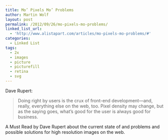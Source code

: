 ```yaml
---
title: Mo’ Pixels Mo’ Problems
author: Martin Wolf
layout: post
permalink: /2012/09/26/mo-pixels-mo-problems/
linked_list_url:
  - 'http://www.alistapart.com/articles/mo-pixels-mo-problems/#'
categories:
  - Linked List
tags:
  - 2x
  - images
  - picture
  - picturefill
  - retina
  - svg
---
```

<p class="linked-list-quote-author">
  Dave Rupert:
</p>

> Doing right by users is the crux of front-end development—and, really, everything else on the web, too. Pixel density may change, but as the saying goes, what’s good for the user is always good for business.

A Must Read by Dave Rupert about the current state of and problems and possible solutions for high resolution images on the web.
